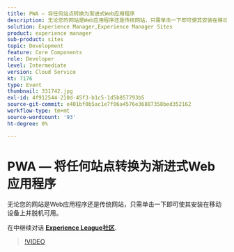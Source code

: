 ```yaml
---
title: PWA — 将任何站点转换为渐进式Web应用程序
description: 无论您的网站是Web应用程序还是传统网站，只需单击一下即可使其安装在移动设备上并脱机可用。 此会话作为Adobe Developers Live内容事件的一部分提供。
solution: Experience Manager,Experience Manager Sites
product: experience manager
sub-product: sites
topic: Development
feature: Core Components
role: Developer
level: Intermediate
version: Cloud Service
kt: 7176
type: Event
thumbnail: 331742.jpg
exl-id: 4f912544-210d-45f3-b1c5-1d5b857793b5
source-git-commit: e401bf0b5ac1e7f06a4576e36887358bed352162
workflow-type: tm+mt
source-wordcount: '93'
ht-degree: 0%

---
```


# PWA — 将任何站点转换为渐进式Web应用程序

无论您的网站是Web应用程序还是传统网站，只需单击一下即可使其安装在移动设备上并脱机可用。

在中继续对话 **[Experience League社区](https://adobe.ly/36Yd3v6)**.

>[!VIDEO](https://video.tv.adobe.com/v/331742/?quality=12&learn=on&hidetitle=true)
